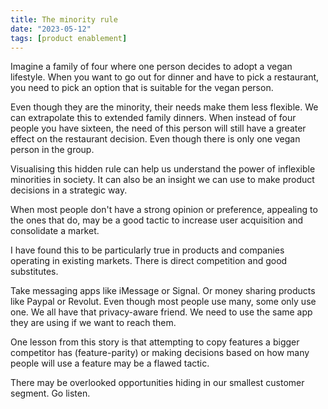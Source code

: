 ```yaml
---
title: The minority rule
date: "2023-05-12"
tags: [product enablement]
---
```


Imagine a family of four where one person decides to adopt a vegan lifestyle. When you want to go out for dinner and have to pick a restaurant, you need to pick an option that is suitable for the vegan person.
 
Even though they are the minority, their needs make them less flexible. We can extrapolate this to extended family dinners. When instead of four people you have sixteen, the need of this person will still have a greater effect on the restaurant decision. Even though there is only one vegan person in the group.

Visualising this hidden rule can help us understand the power of inflexible minorities in society. It can also be an insight we can use to make product decisions in a strategic way.

When most people don't have a strong opinion or preference, appealing to the ones that do, may be a good tactic to increase user acquisition and consolidate a market.

I have found this to be particularly true in products and companies operating in existing markets. There is direct competition and good substitutes.

Take messaging apps like iMessage or Signal. Or money sharing products like Paypal or Revolut. Even though most people use many, some only use one. We all have that privacy-aware friend. We need to use the same app they are using if we want to reach them.

One lesson from this story is that attempting to copy features a bigger competitor has (feature-parity) or making decisions based on how many people will use a feature may be a flawed tactic.

There may be overlooked opportunities hiding in our smallest customer segment. Go listen.
